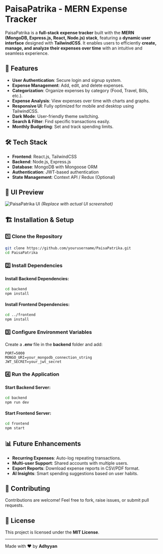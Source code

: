 # PaisaPatrika - MERN Expense Tracker

PaisaPatrika is a **full-stack expense tracker** built with the **MERN (MongoDB, Express.js, React, Node.js) stack**, featuring a **dynamic user interface** designed with **TailwindCSS**. It enables users to efficiently **create, manage, and analyze their expenses over time** with an intuitive and seamless experience.

## 🚀 Features
- **User Authentication**: Secure login and signup system.
- **Expense Management**: Add, edit, and delete expenses.
- **Categorization**: Organize expenses by category (Food, Travel, Bills, etc.).
- **Expense Analysis**: View expenses over time with charts and graphs.
- **Responsive UI**: Fully optimized for mobile and desktop using TailwindCSS.
- **Dark Mode**: User-friendly theme switching.
- **Search & Filter**: Find specific transactions easily.
- **Monthly Budgeting**: Set and track spending limits.

## 🛠️ Tech Stack
- **Frontend**: React.js, TailwindCSS
- **Backend**: Node.js, Express.js
- **Database**: MongoDB with Mongoose ORM
- **Authentication**: JWT-based authentication
- **State Management**: Context API / Redux (Optional)

## 🎨 UI Preview
![PaisaPatrika UI](https://your-image-link.com) *(Replace with actual UI screenshot)*

## 🏗️ Installation & Setup

### 1️⃣ Clone the Repository
```bash
git clone https://github.com/yourusername/PaisaPatrika.git
cd PaisaPatrika
```

### 2️⃣ Install Dependencies
#### Install Backend Dependencies:
```bash
cd backend
npm install
```
#### Install Frontend Dependencies:
```bash
cd ../frontend
npm install
```

### 3️⃣ Configure Environment Variables
Create a **.env** file in the **backend** folder and add:
```env
PORT=5000
MONGO_URI=your_mongodb_connection_string
JWT_SECRET=your_jwt_secret
```

### 4️⃣ Run the Application
#### Start Backend Server:
```bash
cd backend
npm run dev
```
#### Start Frontend Server:
```bash
cd frontend
npm start
```

## 📊 Future Enhancements
- **Recurring Expenses**: Auto-log repeating transactions.
- **Multi-user Support**: Shared accounts with multiple users.
- **Export Reports**: Download expense reports in CSV/PDF format.
- **AI Insights**: Smart spending suggestions based on user habits.

## 🤝 Contributing
Contributions are welcome! Feel free to fork, raise issues, or submit pull requests.

## 📜 License
This project is licensed under the **MIT License**.

---
Made with ❤️ by **Adhyyan**
